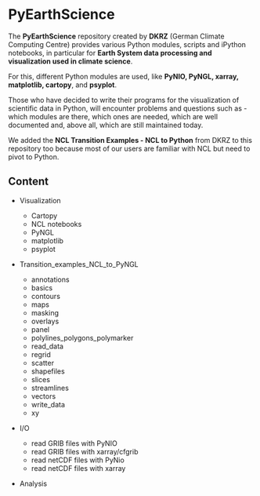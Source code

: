 # PyEarthScience

The **PyEarthScience** repository created by **DKRZ** (German Climate Computing Centre) 
provides various Python modules, scripts and iPython notebooks, in particular for 
**Earth System data processing and visualization used in climate science**. 

For this, different Python modules are used, like **PyNIO, PyNGL, xarray, matplotlib, cartopy**, 
and **psyplot**.

Those who have decided to write their programs for the visualization of scientific data 
in Python, will encounter problems and questions such as - which modules are there, 
which ones are needed, which are well documented and, above all, which are still maintained 
today.

We added the **NCL Transition Examples - NCL to Python** from DKRZ to this repository too 
because most of our users are familiar with NCL but need to pivot to Python.

## Content

- Visualization
	- Cartopy
	- NCL notebooks
    - PyNGL
    - matplotlib
    - psyplot
    
- Transition_examples_NCL_to_PyNGL
    - annotations
    - basics
    - contours
    - maps
    - masking
    - overlays
    - panel
    - polylines_polygons_polymarker
    - read_data
    - regrid
    - scatter
    - shapefiles
    - slices
    - streamlines
    - vectors
    - write_data
    - xy

- I/O
	- read GRIB files with PyNIO
	- read GRIB files with xarray/cfgrib
	- read netCDF files with PyNio
	- read netCDF files with xarray
	
- Analysis


